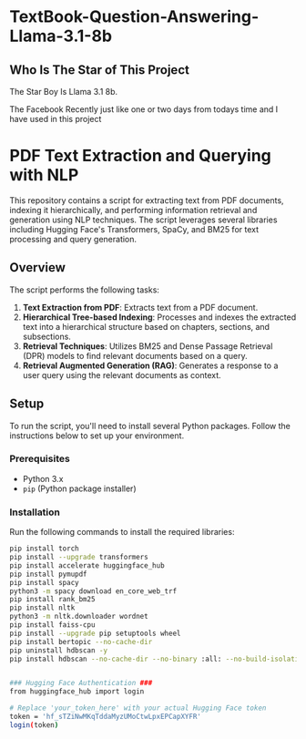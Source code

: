 # TextBook-Question-Answering-Llama-3.1-8b

## Who Is The Star of This Project ##
The Star Boy Is Llama 3.1 8b.

The Facebook Recently just like one or two days from todays time and I have used in this project 

# PDF Text Extraction and Querying with NLP

This repository contains a script for extracting text from PDF documents, indexing it hierarchically, and performing information retrieval and generation using NLP techniques. The script leverages several libraries including Hugging Face's Transformers, SpaCy, and BM25 for text processing and query generation.

## Overview

The script performs the following tasks:

1. **Text Extraction from PDF**: Extracts text from a PDF document.
2. **Hierarchical Tree-based Indexing**: Processes and indexes the extracted text into a hierarchical structure based on chapters, sections, and subsections.
3. **Retrieval Techniques**: Utilizes BM25 and Dense Passage Retrieval (DPR) models to find relevant documents based on a query.
4. **Retrieval Augmented Generation (RAG)**: Generates a response to a user query using the relevant documents as context.

## Setup

To run the script, you'll need to install several Python packages. Follow the instructions below to set up your environment.

### Prerequisites

- Python 3.x
- `pip` (Python package installer)

### Installation

Run the following commands to install the required libraries:

```bash
pip install torch
pip install --upgrade transformers
pip install accelerate huggingface_hub
pip install pymupdf
pip install spacy
python3 -m spacy download en_core_web_trf
pip install rank_bm25
pip install nltk
python3 -m nltk.downloader wordnet
pip install faiss-cpu
pip install --upgrade pip setuptools wheel
pip install bertopic --no-cache-dir
pip uninstall hdbscan -y
pip install hdbscan --no-cache-dir --no-binary :all: --no-build-isolation


### Hugging Face Authentication ###
from huggingface_hub import login

# Replace 'your_token_here' with your actual Hugging Face token
token = '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'
login(token)

